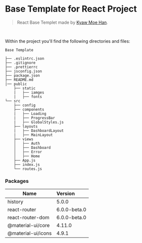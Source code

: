 # Base Template for React Project

> React Base Templet made by [Kyaw Moe Han](https://twitter.com/KyawMoeHan3).

<br/>

Within the project you'll find the following directories and files:

```
Base Template

├── .eslintrc.json
├── .gitignore
├── .prettierrc
├── jsconfig.json
├── package.json
├── README.md
|── public
    ├── static
    |   ├── iamges
    |   ├── fonts
└── src
	├── config
	├── components
    |   ├── Loading
    |   ├── ProgressBar
	|   ├── GlobalStyles.js
	├── layouts
    |   ├── DashboardLayout
    |   ├── MainLayout
	├── views
	│	├── Auth
	│	├── Dashboard
	│	├── Error
	│	├── Home
	├── App.js
	├── index.js
	└── routes.js
```

### Packages

| Name               | Version      |
| ------------------ | :----------- |
| history            | 5.0.0        |
| react-router       | 6.0.0-beta.0 |
| react-router-dom   | 6.0.0-beta.0 |
| @material-ui/core  | 4.11.0       |
| @material-ui/icons | 4.9.1        |
